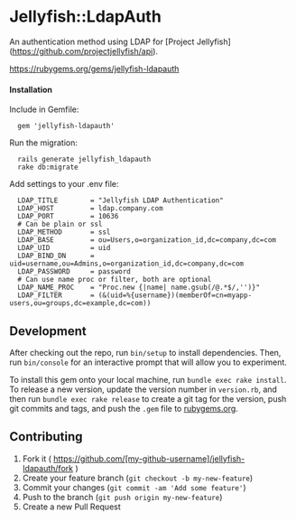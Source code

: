 Jellyfish::LdapAuth
=======
An authentication method using LDAP for [Project Jellyfish] (https://github.com/projectjellyfish/api).

https://rubygems.org/gems/jellyfish-ldapauth
#### Installation
Include in Gemfile:
```
  gem 'jellyfish-ldapauth'
```

Run the migration:
```
  rails generate jellyfish_ldapauth
  rake db:migrate
```

Add settings to your .env file:
```
  LDAP_TITLE        = "Jellyfish LDAP Authentication"
  LDAP_HOST         = ldap.company.com
  LDAP_PORT         = 10636
  # Can be plain or ssl
  LDAP_METHOD       = ssl
  LDAP_BASE         = ou=Users,o=organization_id,dc=company,dc=com
  LDAP_UID          = uid
  LDAP_BIND_DN      = uid=username,ou=Admins,o=organization_id,dc=company,dc=com
  LDAP_PASSWORD     = password
  # Can use name proc or filter, both are optional
  LDAP_NAME_PROC    = "Proc.new {|name| name.gsub(/@.*$/,'')}"
  LDAP_FILTER       = (&(uid=%{username})(memberOf=cn=myapp-users,ou=groups,dc=example,dc=com))
```

## Development

After checking out the repo, run `bin/setup` to install dependencies. Then, run `bin/console` for an interactive prompt that will allow you to experiment.

To install this gem onto your local machine, run `bundle exec rake install`. To release a new version, update the version number in `version.rb`, and then run `bundle exec rake release` to create a git tag for the version, push git commits and tags, and push the `.gem` file to [rubygems.org](https://rubygems.org).

## Contributing

1. Fork it ( https://github.com/[my-github-username]/jellyfish-ldapauth/fork )
2. Create your feature branch (`git checkout -b my-new-feature`)
3. Commit your changes (`git commit -am 'Add some feature'`)
4. Push to the branch (`git push origin my-new-feature`)
5. Create a new Pull Request
